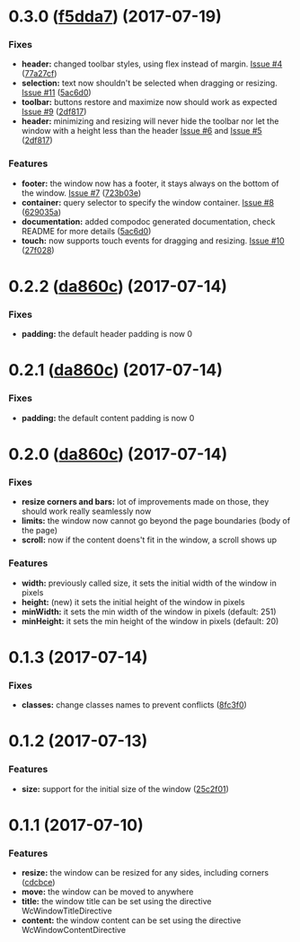 <a name="0.3.0"></a>
# 0.3.0 ([f5dda7](https://github.com/dungahk/angular-window-component/commit/f5dda7)) (2017-07-19)


### Fixes

* **header:** changed toolbar styles, using flex instead of margin. [Issue #4](https://github.com/dungahk/angular-window-component/issues/4) ([77a27cf](https://github.com/dungahk/angular-window-component/commit/77a27cf))
* **selection:** text now shouldn't be selected when dragging or resizing. [Issue #11](https://github.com/dungahk/angular-window-component/issues/11) ([5ac6d0](https://github.com/dungahk/angular-window-component/commit/5ac6d0))
* **toolbar:** buttons restore and maximize now should work as expected [Issue #9](https://github.com/dungahk/angular-window-component/issues/9) ([2df817](https://github.com/dungahk/angular-window-component/commit/2df817))
* **header:** minimizing and resizing will never hide the toolbar nor let the window with a height less than the header [Issue #6](https://github.com/dungahk/angular-window-component/issues/6) and [Issue #5](https://github.com/dungahk/angular-window-component/issues/5) ([2df817](https://github.com/dungahk/angular-window-component/commit/2df817))

### Features

* **footer:** the window now has a footer, it stays always on the bottom of the window. [Issue #7](https://github.com/dungahk/angular-window-component/issues/7) ([723b03e](https://github.com/dungahk/angular-window-component/commit/723b03e))
* **container:** query selector to specify the window container. [Issue #8](https://github.com/dungahk/angular-window-component/issues/8) ([629035a](https://github.com/dungahk/angular-window-component/commit/629035a))
* **documentation:** added compodoc generated documentation, check README for more details ([5ac6d0](https://github.com/dungahk/angular-window-component/commit/5ac6d0))
* **touch:** now supports touch events for dragging and resizing. [Issue #10](https://github.com/dungahk/angular-window-component/issues/10) ([27f028](https://github.com/dungahk/angular-window-component/commit/27f028))

<a name="0.2.2"></a>
# 0.2.2 ([da860c](https://github.com/dungahk/angular-window-component/commit/da860c8ba19d8e7b6b3355e1f75a6d9573d9cb43)) (2017-07-14)


### Fixes

* **padding:** the default header padding is now 0

<a name="0.2.1"></a>
# 0.2.1 ([da860c](https://github.com/dungahk/angular-window-component/commit/da860c8ba19d8e7b6b3355e1f75a6d9573d9cb43)) (2017-07-14)


### Fixes

* **padding:** the default content padding is now 0

<a name="0.2.0"></a>
# 0.2.0 ([da860c](https://github.com/dungahk/angular-window-component/commit/da860c8ba19d8e7b6b3355e1f75a6d9573d9cb43)) (2017-07-14)


### Fixes

* **resize corners and bars:** lot of improvements made on those, they should work really seamlessly now
* **limits:** the window now cannot go beyond the page boundaries (body of the page)
* **scroll:** now if the content doens't fit in the window, a scroll shows up

### Features

* **width:** previously called size, it sets the initial width of the window in pixels
* **height:** (new) it sets the initial height of the window in pixels
* **minWidth:** it sets the min width of the window in pixels (default: 251)
* **minHeight:** it sets the min height of the window in pixels (default: 20)

<a name="0.1.3"></a>
# 0.1.3 (2017-07-14)


### Fixes

* **classes:** change classes names to prevent conflicts ([8fc3f0](https://github.com/dungahk/angular-window-component/commit/8fc3f0))


<a name="0.1.2"></a>
# 0.1.2 (2017-07-13)


### Features

* **size:** support for the initial size of the window ([25c2f01](https://github.com/dungahk/angular-window-component/commit/25c2f01))


<a name="0.1.1"></a>
# 0.1.1 (2017-07-10)


### Features

* **resize:** the window can be resized for any sides, including corners ([cdcbce](https://github.com/dungahk/angular-window-component/commit/cdcbce))
* **move:** the window can be moved to anywhere
* **title:** the window title can be set using the directive WcWindowTitleDirective
* **content:** the window content can be set using the directive WcWindowContentDirective
